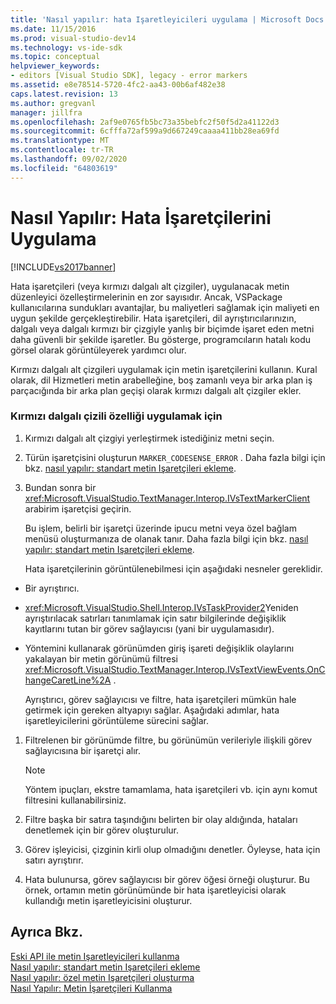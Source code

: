 ```yaml
---
title: 'Nasıl yapılır: hata Işaretleyicileri uygulama | Microsoft Docs'
ms.date: 11/15/2016
ms.prod: visual-studio-dev14
ms.technology: vs-ide-sdk
ms.topic: conceptual
helpviewer_keywords:
- editors [Visual Studio SDK], legacy - error markers
ms.assetid: e8e78514-5720-4fc2-aa43-00b6af482e38
caps.latest.revision: 13
ms.author: gregvanl
manager: jillfra
ms.openlocfilehash: 2af9e0765fb5bc73a35bebfc2f50f5d2a41122d3
ms.sourcegitcommit: 6cfffa72af599a9d667249caaaa411bb28ea69fd
ms.translationtype: MT
ms.contentlocale: tr-TR
ms.lasthandoff: 09/02/2020
ms.locfileid: "64803619"
---
```

# <a name="how-to-implement-error-markers"></a>Nasıl Yapılır: Hata İşaretçilerini Uygulama
[!INCLUDE[vs2017banner](../includes/vs2017banner.md)]

Hata işaretçileri (veya kırmızı dalgalı alt çizgiler), uygulanacak metin düzenleyici özelleştirmelerinin en zor sayısıdır. Ancak, VSPackage kullanıcılarına sundukları avantajlar, bu maliyetleri sağlamak için maliyeti en uygun şekilde gerçekleştirebilir. Hata işaretçileri, dil ayrıştırıcılarınızın, dalgalı veya dalgalı kırmızı bir çizgiyle yanlış bir biçimde işaret eden metni daha güvenli bir şekilde işaretler. Bu gösterge, programcıların hatalı kodu görsel olarak görüntüleyerek yardımcı olur.  
  
 Kırmızı dalgalı alt çizgileri uygulamak için metin işaretçilerini kullanın. Kural olarak, dil Hizmetleri metin arabelleğine, boş zamanlı veya bir arka plan iş parçacığında bir arka plan geçişi olarak kırmızı dalgalı alt çizgiler ekler.  
  
### <a name="to-implement-the-red-wavy-underline-feature"></a>Kırmızı dalgalı çizili özelliği uygulamak için  
  
1. Kırmızı dalgalı alt çizgiyi yerleştirmek istediğiniz metni seçin.  
  
2. Türün işaretçisini oluşturun `MARKER_CODESENSE_ERROR` . Daha fazla bilgi için bkz. [nasıl yapılır: standart metin Işaretçileri ekleme](../extensibility/how-to-add-standard-text-markers.md).  
  
3. Bundan sonra bir <xref:Microsoft.VisualStudio.TextManager.Interop.IVsTextMarkerClient> arabirim işaretçisi geçirin.  
  
   Bu işlem, belirli bir işaretçi üzerinde ipucu metni veya özel bağlam menüsü oluşturmanıza de olanak tanır. Daha fazla bilgi için bkz. [nasıl yapılır: standart metin Işaretçileri ekleme](../extensibility/how-to-add-standard-text-markers.md).  
  
   Hata işaretçilerinin görüntülenebilmesi için aşağıdaki nesneler gereklidir.  
  
- Bir ayrıştırıcı.  
  
- <xref:Microsoft.VisualStudio.Shell.Interop.IVsTaskProvider2>Yeniden ayrıştırılacak satırları tanımlamak için satır bilgilerinde değişiklik kayıtlarını tutan bir görev sağlayıcısı (yani bir uygulamasıdır).  
  
- Yöntemini kullanarak görünümden giriş işareti değişiklik olaylarını yakalayan bir metin görünümü filtresi <xref:Microsoft.VisualStudio.TextManager.Interop.IVsTextViewEvents.OnChangeCaretLine%2A> .  
  
  Ayrıştırıcı, görev sağlayıcısı ve filtre, hata işaretçileri mümkün hale getirmek için gereken altyapıyı sağlar. Aşağıdaki adımlar, hata işaretleyicilerini görüntüleme sürecini sağlar.  
  
1. Filtrelenen bir görünümde filtre, bu görünümün verileriyle ilişkili görev sağlayıcısına bir işaretçi alır.  
  
    > [!NOTE]
    > Yöntem ipuçları, ekstre tamamlama, hata işaretçileri vb. için aynı komut filtresini kullanabilirsiniz.  
  
2. Filtre başka bir satıra taşındığını belirten bir olay aldığında, hataları denetlemek için bir görev oluşturulur.  
  
3. Görev işleyicisi, çizginin kirli olup olmadığını denetler. Öyleyse, hata için satırı ayrıştırır.  
  
4. Hata bulunursa, görev sağlayıcısı bir görev öğesi örneği oluşturur. Bu örnek, ortamın metin görünümünde bir hata işaretleyicisi olarak kullandığı metin işaretleyicisini oluşturur.  
  
## <a name="see-also"></a>Ayrıca Bkz.  
 [Eski API ile metin Işaretleyicileri kullanma](../extensibility/using-text-markers-with-the-legacy-api.md)   
 [Nasıl yapılır: standart metin Işaretçileri ekleme](../extensibility/how-to-add-standard-text-markers.md)   
 [Nasıl yapılır: özel metin Işaretçileri oluşturma](../extensibility/how-to-create-custom-text-markers.md)   
 [Nasıl Yapılır: Metin İşaretçileri Kullanma](../extensibility/how-to-use-text-markers.md)
